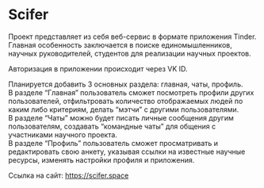 # Scifer

Проект представляет из себя веб-сервис в формате приложения Tinder. 
Главная особенность заключается в поиске единомышленников, научных руководителей, студентов для реализации научных проектов.

Авторизация в приложении происходит через VK ID.

Планируется добавить 3 основных раздела: главная, чаты, профиль. <br/> 
В разделе “Главная” пользователь сможет посмотреть профили других пользователей, 
отфильтровать количество отображаемых людей по каким либо критериям, делать “мэтчи” с другими пользователями. <br/>
В разделе “Чаты” можно будет писать личные сообщения другим пользователям, создавать “командные чаты” для общения с участниками научного
проекта. <br/>
В разделе “Профиль” пользователь сможет просматривать и редактировать свою анкету, указывая ссылки на известные научные ресурсы, изменять настройки
профиля и приложения.

Ссылка на сайт: https://scifer.space
